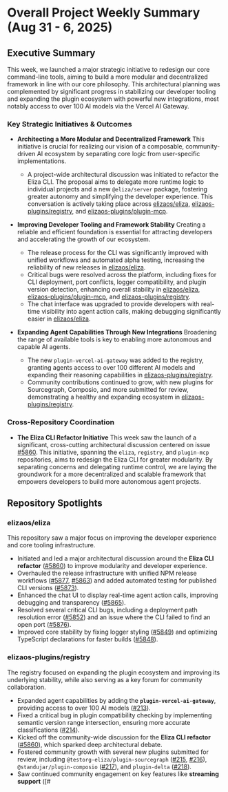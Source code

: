 # Overall Project Weekly Summary (Aug 31 - 6, 2025)

## Executive Summary
This week, we launched a major strategic initiative to redesign our core command-line tools, aiming to build a more modular and decentralized framework in line with our core philosophy. This architectural planning was complemented by significant progress in stabilizing our developer tooling and expanding the plugin ecosystem with powerful new integrations, most notably access to over 100 AI models via the Vercel AI Gateway.

### Key Strategic Initiatives & Outcomes

-   **Architecting a More Modular and Decentralized Framework**
    This initiative is crucial for realizing our vision of a composable, community-driven AI ecosystem by separating core logic from user-specific implementations.
    -   A project-wide architectural discussion was initiated to refactor the Eliza CLI. The proposal aims to delegate more runtime logic to individual projects and a new `@eliza/server` package, fostering greater autonomy and simplifying the developer experience. This conversation is actively taking place across [elizaos/eliza](https://github.com/elizaos/eliza), [elizaos-plugins/registry](https://github.com/elizaos-plugins/registry), and [elizaos-plugins/plugin-mcp](https://github.com/elizaos-plugins/plugin-mcp).

-   **Improving Developer Tooling and Framework Stability**
    Creating a reliable and efficient foundation is essential for attracting developers and accelerating the growth of our ecosystem.
    -   The release process for the CLI was significantly improved with unified workflows and automated alpha testing, increasing the reliability of new releases in [elizaos/eliza](https://github.com/elizaos/eliza).
    -   Critical bugs were resolved across the platform, including fixes for CLI deployment, port conflicts, logger compatibility, and plugin version detection, enhancing overall stability in [elizaos/eliza](https://github.com/elizaos/eliza), [elizaos-plugins/plugin-mcp](https://github.com/elizaos-plugins/plugin-mcp), and [elizaos-plugins/registry](https://github.com/elizaos-plugins/registry).
    -   The chat interface was upgraded to provide developers with real-time visibility into agent action calls, making debugging significantly easier in [elizaos/eliza](https://github.com/elizaos/eliza).

-   **Expanding Agent Capabilities Through New Integrations**
    Broadening the range of available tools is key to enabling more autonomous and capable AI agents.
    -   The new `plugin-vercel-ai-gateway` was added to the registry, granting agents access to over 100 different AI models and expanding their reasoning capabilities in [elizaos-plugins/registry](https://github.com/elizaos-plugins/registry).
    -   Community contributions continued to grow, with new plugins for Sourcegraph, Composio, and more submitted for review, demonstrating a healthy and expanding ecosystem in [elizaos-plugins/registry](https://github.com/elizaos-plugins/registry).

### Cross-Repository Coordination

-   **The Eliza CLI Refactor Initiative**
    This week saw the launch of a significant, cross-cutting architectural discussion centered on issue [#5860](https://github.com/elizaos/eliza/issues/5860). This initiative, spanning the `eliza`, `registry`, and `plugin-mcp` repositories, aims to redesign the Eliza CLI for greater modularity. By separating concerns and delegating runtime control, we are laying the groundwork for a more decentralized and scalable framework that empowers developers to build more autonomous agent projects.

## Repository Spotlights

### elizaos/eliza
This repository saw a major focus on improving the developer experience and core tooling infrastructure.

-   Initiated and led a major architectural discussion around the **Eliza CLI refactor** ([#5860](https://github.com/elizaos/eliza/issues/5860)) to improve modularity and developer experience.
-   Overhauled the release infrastructure with unified NPM release workflows ([#5877](https://github.com/elizaos/eliza/pull/5877), [#5863](https://github.com/elizaos/eliza/pull/5863)) and added automated testing for published CLI versions ([#5873](https://github.com/elizaos/eliza/pull/5873)).
-   Enhanced the chat UI to display real-time agent action calls, improving debugging and transparency ([#5865](https://github.com/elizaos/eliza/pull/5865)).
-   Resolved several critical CLI bugs, including a deployment path resolution error ([#5852](https://github.com/elizaos/eliza/pull/5852)) and an issue where the CLI failed to find an open port ([#5876](https://github.com/elizaos/eliza/pull/5876)).
-   Improved core stability by fixing logger styling ([#5849](https://github.com/elizaos/eliza/pull/5849)) and optimizing TypeScript declarations for faster builds ([#5848](https://github.com/elizaos/eliza/pull/5848)).

### elizaos-plugins/registry
The registry focused on expanding the plugin ecosystem and improving its underlying stability, while also serving as a key forum for community collaboration.

-   Expanded agent capabilities by adding the **`plugin-vercel-ai-gateway`**, providing access to over 100 AI models ([#213](https://github.com/elizaos-plugins/registry/pull/213)).
-   Fixed a critical bug in plugin compatibility checking by implementing semantic version range intersection, ensuring more accurate classifications ([#214](https://github.com/elizaos-plugins/registry/pull/214)).
-   Kicked off the community-wide discussion for the **Eliza CLI refactor** ([#5860](https://github.com/elizaos-plugins/registry/issues/5860)), which sparked deep architectural debate.
-   Fostered community growth with several new plugins submitted for review, including `@testorg-eliza/plugin-sourcegraph` ([#215](https://github.com/elizaos-plugins/registry/pull/215), [#216](https://github.com/elizaos-plugins/registry/pull/216)), `@standujar/plugin-composio` ([#217](https://github.com/elizaos-plugins/registry/pull/217)), and `plugin-delta` ([#218](https://github.com/elizaos-plugins/registry/pull/218)).
-   Saw continued community engagement on key features like **streaming support** ([#